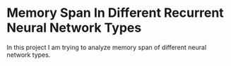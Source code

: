 # Memory Span In Different Recurrent Neural Network Types

In this project I am trying to analyze memory span of different neural network types.
